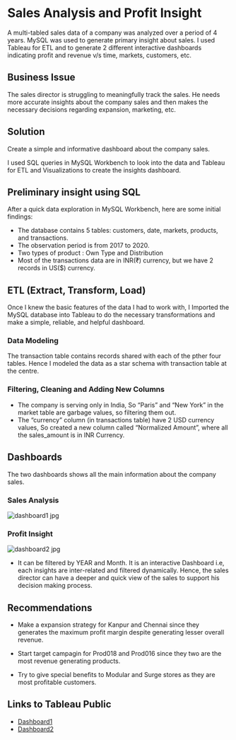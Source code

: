 # Sales Analysis and Profit Insight

A multi-tabled sales data of a company was analyzed over a period of 4 years. MySQL was used to generate primary insight about sales. I used Tableau for ETL and to generate 2 different interactive dashboards indicating profit and revenue v/s time, markets, customers, etc.



## Business Issue
The sales director is struggling to meaningfully track the sales. He needs more accurate insights about the company sales and then makes the necessary decisions regarding expansion, marketing, etc.
## Solution
Create a simple and informative dashboard about the company sales.

I used SQL queries in MySQL Workbench to look into the data and Tableau for ETL and Visualizations to create the insights dashboard.

## Preliminary insight using SQL

After a quick data exploration in MySQL Workbench, here are some initial findings:

- The database contains 5 tables: customers, date, markets, products, and transactions.
- The observation period is from 2017 to 2020.
- Two types of product : Own Type and Distribution
- Most of the transactions data are in INR(₹) currency, but we have 2 records in US($) currency. 


## ETL (Extract, Transform, Load)

Once I knew the basic features of the data I had to work with, I Imported the MySQL database into Tableau to do the necessary transformations and make a simple, reliable, and helpful dashboard.

### Data Modeling

The transaction table contains records shared with each of the pther four tables. Hence I modeled the data as a star schema with transaction table at the centre. 

### Filtering, Cleaning and Adding New Columns

- The company is serving only in India, So “Paris” and “New York” in the market table are garbage values, so filtering them out.
- The “currency” column (in transactions table) have 2 USD currency values, So created a new column called “Normalized Amount”, where all the sales_amount is in INR Currency.
## Dashboards

The two dashboards shows all the main information about the company sales.

### Sales Analysis
![dashboard1 jpg](https://user-images.githubusercontent.com/121576163/220355318-0c67a862-2841-4260-a9a3-526934b8809b.jpg)

### Profit Insight
![dashboard2 jpg](https://user-images.githubusercontent.com/121576163/220357111-5cdcfcb4-b4cf-4a8e-bd5a-760ba45b06f2.jpg)

- It can be filtered by YEAR and Month. It is an interactive Dashboard i.e, each insights are inter-related and filtered dynamically. Hence, the sales director can have a deeper and quick view of the sales to support his decision making process.
## Recommendations

- Make a expansion strategy for Kanpur and Chennai since they generates the maximum profit margin despite generating lesser overall revenue.

- Start target campagin for Prod018 and Prod016 since they two are the most revenue generating products.

- Try to give special benefits to Modular and Surge stores as they are most profitable customers.

## Links to Tableau Public

- [Dashboard1](https://public.tableau.com/app/profile/shubham.singh1195/viz/SalesInsight_16763503872050/Dashboard1)
- [Dashboard2](https://public.tableau.com/app/profile/shubham.singh1195/viz/ProfitAnalysis_16764636672470/ProfitAnalysis)
